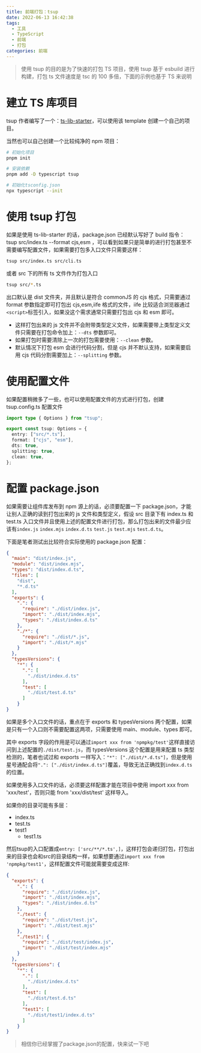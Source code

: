 ```yaml
---
title: 前端打包：tsup
date: 2022-06-13 16:42:38
tags:
  - 工具
  - TypeScript
  - 前端
  - 打包
categories: 前端
---
```


> 使用 tsup 的目的是为了快速的打包 TS 项目，使用 tsup 基于 esbuild 进行构建，打包 ts 文件速度是 tsc 的 100 多倍，下面的示例也基于 TS 来说明

<!-- more -->

# 建立 TS 库项目

tsup 作者编写了一个：[ts-lib-starter](https://github.com/egoist/ts-lib-starter)，可以使用该 template 创建一个自己的项目。

当然也可以自己创建一个比较纯净的 npm 项目：

```bash
# 初始化项目
pnpm init

# 安装依赖
pnpm add -D typescript tsup

# 初始化tsconfig.json
npx typescript --init
```

# 使用 tsup 打包

如果是使用 ts-lib-starter 的话，package.json 已经默认写好了 build 指令：tsup src/index.ts --format cjs,esm ，可以看到如果只是简单的进行打包甚至不需要编写配置文件，如果需要打包多入口文件只需要这样：

```bash
tsup src/index.ts src/cli.ts
```

或者 src 下的所有 ts 文件作为打包入口

```bash
tsup src/*.ts
```

出口默认是 dist 文件夹，并且默认是符合 commonJS 的 cjs 格式，只需要通过 format 参数指定即可打包出 cjs,esm,iife 格式的文件，iife 比较适合浏览器通过`<script>`标签引入，如果没这个需求通常只需要打包出 cjs 和 esm 即可。

- 这样打包出来的 js 文件并不会附带类型定义文件，如果需要带上类型定义文件只需要在打包命令加上：`--dts` 参数即可。
- 如果打包时需要清除上一次的打包需要使用：`--clean` 参数。
- 默认情况下打包 esm 会进行代码分割，但是 cjs 并不默认支持，如果需要启用 cjs 代码分割需要加上：`--splitting` 参数。

# 使用配置文件

如果配置稍微多了一些，也可以使用配置文件的方式进行打包，创建 tsup.config.ts 配置文件

```ts tsup.config.ts
import type { Options } from "tsup";

export const tsup: Options = {
  entry: ["src/*.ts"],
  format: ["cjs", "esm"],
  dts: true,
  splitting: true,
  clean: true,
};
```

# 配置 package.json

如果需要让组件库发布到 npm 源上的话，必须要配置一下 package.json，才能让别人正确的读到打包出来的 js 文件和类型定义，假设 src 目录下有 index.ts 和 test.ts 入口文件并且使用上述的配置文件进行打包，那么打包出来的文件最少应该有`index.js` `index.mjs` `index.d.ts` `test.js` `test.mjs` `test.d.ts`。

下面是笔者测试出比较符合实际使用的 package.json 配置：

```json package.jsom
{
  "main": "dist/index.js",
  "module": "dist/index.mjs",
  "types": "dist/index.d.ts",
  "files": [
    "dist",
    "*.d.ts"
  ],
  "exports": {
    ".": {
      "require": "./dist/index.js",
      "import": "./dist/index.mjs",
      "types": "./dist/index.d.ts"
    },
    "./*": {
      "require": "./dist/*.js",
      "import": "./dist/*.mjs"
    }
  },
  "typesVersions": {
    "*": {
      ".": [
        "./dist/index.d.ts"
      ],
      "test": [
        "./dist/test.d.ts"
      ]
    }
}
```

如果是多个入口文件的话，重点在于 exports 和 typesVersions 两个配置，如果是只有一个入口则不需要配置这两项，只需要使用 main、module、types 即可。

其中 exports 字段的作用是可以通过`import xxx from 'npmpkg/test'`这样直接访问到上述配置的`./dist/test.js`，而 typesVersions 这个配置是用来配置 ts 类型检测的，笔者也试过和 exports 一样写入：`"*": ["./dist/*.d.ts"]`，但是使用星号通配会将`".": ["./dist/index.d.ts"]`覆盖，导致无法正确找到`index.d.ts`的位置。

如果使用多入口文件的话，必须要这样配置才能在项目中使用 import xxx from 'xxx/test'，否则只能 from 'xxx/dist/test' 这样导入。

如果你的目录可能有多层：

- index.ts
- test.ts
- test1
  - test1.ts

然后tsup的入口配置成`entry: ['src/**/*.ts',]`，这样打包会递归打包，打包出来的目录也会和src的目录结构一样，如果想要通过`import xxx from 'npmpkg/test1'`，这样配置文件可能就需要变成这样:
```json package.json
{
  "exports": {
    ".": {
      "require": "./dist/index.js",
      "import": "./dist/index.mjs",
      "types": "./dist/index.d.ts"
    },
    "./test": {
      "require": "./dist/test.js",
      "import": "./dist/test.mjs"
    },
    "./test1": {
      "require": "./dist/test/index.js",
      "import": "./dist/test/index.mjs"
    }
  },
  "typesVersions": {
    "*": {
      ".": [
        "./dist/index.d.ts"
      ],
      "test": [
        "./dist/test.d.ts"
      ],
      "test1": [
        "./dist/test1/index.d.ts"
      ]
    }
}
```

> 相信你已经掌握了package.json的配置，快来试一下吧